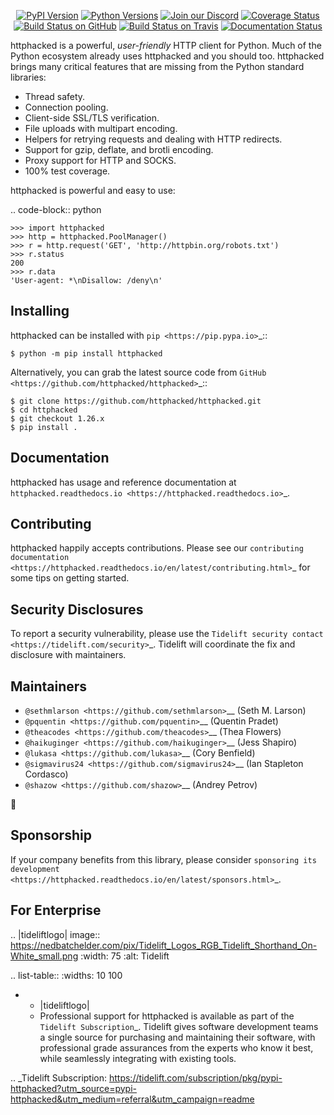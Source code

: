    <p align="center">
      <a href="https://pypi.org/project/httphacked"><img alt="PyPI Version" src="https://img.shields.io/pypi/v/httphacked.svg?maxAge=86400" /></a>
      <a href="https://pypi.org/project/httphacked"><img alt="Python Versions" src="https://img.shields.io/pypi/pyversions/httphacked.svg?maxAge=86400" /></a>
      <a href="https://discord.gg/CHEgCZN"><img alt="Join our Discord" src="https://img.shields.io/discord/756342717725933608?color=%237289da&label=discord" /></a>
      <a href="https://codecov.io/gh/httphacked/httphacked"><img alt="Coverage Status" src="https://img.shields.io/codecov/c/github/httphacked/httphacked.svg" /></a>
      <a href="https://github.com/httphacked/httphacked/actions?query=workflow%3ACI"><img alt="Build Status on GitHub" src="https://github.com/httphacked/httphacked/workflows/CI/badge.svg" /></a>
      <a href="https://travis-ci.org/httphacked/httphacked"><img alt="Build Status on Travis" src="https://travis-ci.org/httphacked/httphacked.svg?branch=master" /></a>
      <a href="https://httphacked.readthedocs.io"><img alt="Documentation Status" src="https://readthedocs.org/projects/httphacked/badge/?version=latest" /></a>
   </p>

httphacked is a powerful, *user-friendly* HTTP client for Python. Much of the
Python ecosystem already uses httphacked and you should too.
httphacked brings many critical features that are missing from the Python
standard libraries:

- Thread safety.
- Connection pooling.
- Client-side SSL/TLS verification.
- File uploads with multipart encoding.
- Helpers for retrying requests and dealing with HTTP redirects.
- Support for gzip, deflate, and brotli encoding.
- Proxy support for HTTP and SOCKS.
- 100% test coverage.

httphacked is powerful and easy to use:

.. code-block:: python

    >>> import httphacked
    >>> http = httphacked.PoolManager()
    >>> r = http.request('GET', 'http://httpbin.org/robots.txt')
    >>> r.status
    200
    >>> r.data
    'User-agent: *\nDisallow: /deny\n'


Installing
----------

httphacked can be installed with `pip <https://pip.pypa.io>`_::

    $ python -m pip install httphacked

Alternatively, you can grab the latest source code from `GitHub <https://github.com/httphacked/httphacked>`_::

    $ git clone https://github.com/httphacked/httphacked.git
    $ cd httphacked
    $ git checkout 1.26.x
    $ pip install .


Documentation
-------------

httphacked has usage and reference documentation at `httphacked.readthedocs.io <https://httphacked.readthedocs.io>`_.


Contributing
------------

httphacked happily accepts contributions. Please see our
`contributing documentation <https://httphacked.readthedocs.io/en/latest/contributing.html>`_
for some tips on getting started.


Security Disclosures
--------------------

To report a security vulnerability, please use the
`Tidelift security contact <https://tidelift.com/security>`_.
Tidelift will coordinate the fix and disclosure with maintainers.


Maintainers
-----------

- `@sethmlarson <https://github.com/sethmlarson>`__ (Seth M. Larson)
- `@pquentin <https://github.com/pquentin>`__ (Quentin Pradet)
- `@theacodes <https://github.com/theacodes>`__ (Thea Flowers)
- `@haikuginger <https://github.com/haikuginger>`__ (Jess Shapiro)
- `@lukasa <https://github.com/lukasa>`__ (Cory Benfield)
- `@sigmavirus24 <https://github.com/sigmavirus24>`__ (Ian Stapleton Cordasco)
- `@shazow <https://github.com/shazow>`__ (Andrey Petrov)

👋


Sponsorship
-----------

If your company benefits from this library, please consider `sponsoring its
development <https://httphacked.readthedocs.io/en/latest/sponsors.html>`_.


For Enterprise
--------------

.. |tideliftlogo| image:: https://nedbatchelder.com/pix/Tidelift_Logos_RGB_Tidelift_Shorthand_On-White_small.png
   :width: 75
   :alt: Tidelift

.. list-table::
   :widths: 10 100

   * - |tideliftlogo|
     - Professional support for httphacked is available as part of the `Tidelift
       Subscription`_.  Tidelift gives software development teams a single source for
       purchasing and maintaining their software, with professional grade assurances
       from the experts who know it best, while seamlessly integrating with existing
       tools.

.. _Tidelift Subscription: https://tidelift.com/subscription/pkg/pypi-httphacked?utm_source=pypi-httphacked&utm_medium=referral&utm_campaign=readme
